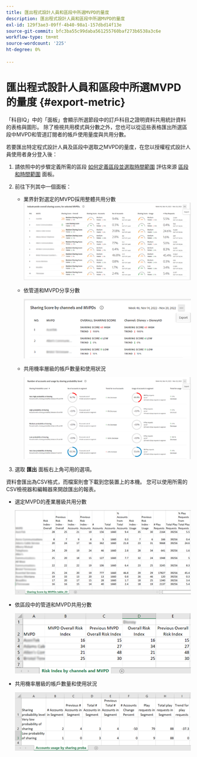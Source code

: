 ```yaml
---
title: 匯出程式設計人員和區段中所選MVPD的量度
description: 匯出程式設計人員和區段中所選MVPD的量度
exl-id: 129f3ae3-09ff-4b40-98a1-157dbd14f13e
source-git-commit: bfc3ba55c99daba561255760baf273b6538a3c6e
workflow-type: tm+mt
source-wordcount: '225'
ht-degree: 0%

---
```


# 匯出程式設計人員和區段中所選MVPD的量度 {#export-metric}

「科目IQ」中的「面板」會顯示所選節段中的訂戶科目之證明資料共用統計資料的表格與圖形。 除了檢視共用模式與分數之外，您也可以從這些表格匯出所選區段中MVPD和管道訂閱者的帳戶使用量度與共用分數。

若要匯出特定程式設計人員及區段中選取之MVPD的量度，在您以授權程式設計人員使用者身分登入後：

1. 請依照中的步驟定義所需的區段 [如何定義區段並選取時間範圍](/help/AccountIQ/howto-select-segment-timeframe.md) 評估來源 [區段和時間範圍](/help/AccountIQ/segments-timeframe.md) 面板。

1. 前往下列其中一個面板：

   * 業界針對選定的MVPD採用整體共用分數
      ![](assets/ind-sharpanel-export-option.png)

   * 依管道和MVPD分享分數

      ![](assets/sharscorepanel-export-option.png)

   * 共用機率層級的帳戶數量和使用狀況

      ![](assets/usage-panel-export-option.png)

1. 選取 **匯出** 面板右上角可用的選項。

資料會匯出為CSV格式，而檔案則會下載到您裝置上的本機。 您可以使用所需的CSV檢視器和編輯器來開啟匯出的報表。

* 選定MVPD的產業層級共用分數

   ![](assets/export-ind-sharing-score.png)

* 依區段中的管道和MVPD共用分數

   ![](assets/export-risk-index-by-mvpdchannels.png)

* 共用機率層級的帳戶數量和使用狀況

   ![](assets/export-acc-usage.png)
